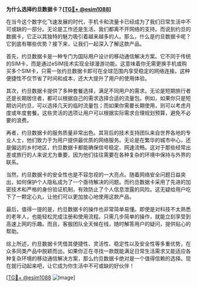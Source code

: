**为什么选择约旦数据卡？[[TG💪+ @esim1088](https://t.me/s/esim1088)]**

在当今这个数字化飞速发展的时代，手机卡和流量卡已经成为了我们日常生活中不可或缺的一部分。无论是工作还是生活，我们都离不开网络的支持。而说到约旦的数据卡，它正以其独特的魅力吸引着越来越多的人。那么，什么是约旦数据卡呢？它到底有哪些优势？接下来，让我们一起深入了解这款产品。

首先，约旦数据卡是一种专门为国际用户设计的移动通信解决方案。它不同于传统的SIM卡，而是通过eSIM技术实现全球漫游功能。这意味着你无需更换手机或购买多个SIM卡，只需一张约旦数据卡即可在全球范围内享受稳定的网络连接。这种便捷性不仅节省了时间和成本，还大大提升了用户的使用体验。

其次，约旦数据卡提供了多种套餐选择，满足不同用户的需求。无论是短期旅行者还是长期居住者，都可以根据自己的需求选择合适的流量包。例如，如果你只是短期访问约旦，可以选择几天的临时流量包；而如果你需要长期使用，则可以考虑月度或年度套餐。这些灵活的选项让用户可以根据实际需求合理规划预算，避免不必要的浪费。

再者，约旦数据卡的服务质量非常出色。其背后的技术支持团队来自世界各地的专业人士，他们致力于为用户提供最优质的网络服务。无论是在繁华的城市中心，还是偏远的乡村地区，约旦数据卡都能确保信号稳定、网速流畅。这对于那些经常出差或旅行的人来说尤为重要，因为他们往往需要在各种复杂的环境中保持与外界的联系。

当然，约旦数据卡的安全性也是不容忽视的一大亮点。随着网络安全问题日益突出，如何保护个人隐私成为了一个亟待解决的问题。而约旦数据卡采用了先进的加密技术和严格的身份验证机制，有效防止了个人信息泄露的风险。这无疑给用户吃下了一颗定心丸，让他们可以更加放心地使用这款产品。

最后，值得一提的是，约旦数据卡的操作也非常简单易懂。即使是对科技不太熟悉的老年人，也能轻松完成注册和使用流程。只需几步简单的操作，就能立刻享受到高速上网的乐趣。而且，客服团队全天候在线，随时解答用户的疑问，提供贴心的帮助。

综上所述，约旦数据卡凭借其便捷性、灵活性、稳定性以及安全性等多重优势，在众多同类产品中脱颖而出。如果你正在寻找一款既能满足日常生活需求又能适应各种复杂环境的移动通信解决方案，那么约旦数据卡绝对是一个值得信赖的选择。现在就行动起来吧，让它成为你生活中不可或缺的好伙伴！

[[TG💪+ @esim1088](https://t.me/s/esim1088) ![Image](https://i.postimg.cc/4NQfJmqS/Snipaste-2025-05-13-00-14-12.png)]
